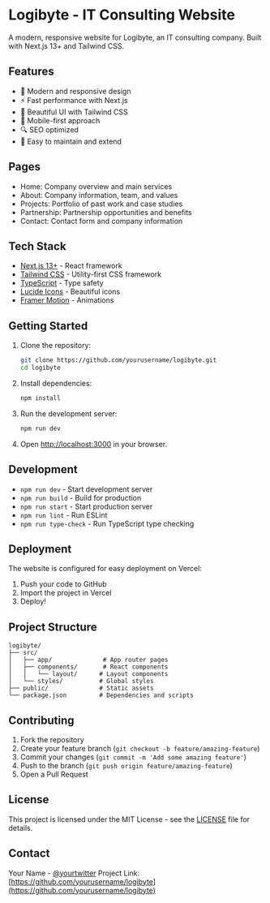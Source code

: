 # Logibyte - IT Consulting Website

A modern, responsive website for Logibyte, an IT consulting company. Built with Next.js 13+ and Tailwind CSS.

## Features

- 🚀 Modern and responsive design
- ⚡ Fast performance with Next.js
- 🎨 Beautiful UI with Tailwind CSS
- 📱 Mobile-first approach
- 🔍 SEO optimized
- 🎯 Easy to maintain and extend

## Pages

- Home: Company overview and main services
- About: Company information, team, and values
- Projects: Portfolio of past work and case studies
- Partnership: Partnership opportunities and benefits
- Contact: Contact form and company information

## Tech Stack

- [Next.js 13+](https://nextjs.org/) - React framework
- [Tailwind CSS](https://tailwindcss.com/) - Utility-first CSS framework
- [TypeScript](https://www.typescriptlang.org/) - Type safety
- [Lucide Icons](https://lucide.dev/) - Beautiful icons
- [Framer Motion](https://www.framer.com/motion/) - Animations

## Getting Started

1. Clone the repository:
   ```bash
   git clone https://github.com/yourusername/logibyte.git
   cd logibyte
   ```

2. Install dependencies:
   ```bash
   npm install
   ```

3. Run the development server:
   ```bash
   npm run dev
   ```

4. Open [http://localhost:3000](http://localhost:3000) in your browser.

## Development

- `npm run dev` - Start development server
- `npm run build` - Build for production
- `npm run start` - Start production server
- `npm run lint` - Run ESLint
- `npm run type-check` - Run TypeScript type checking

## Deployment

The website is configured for easy deployment on Vercel:

1. Push your code to GitHub
2. Import the project in Vercel
3. Deploy!

## Project Structure

```
logibyte/
├── src/
│   ├── app/              # App router pages
│   ├── components/       # React components
│   │   └── layout/      # Layout components
│   └── styles/          # Global styles
├── public/              # Static assets
└── package.json         # Dependencies and scripts
```

## Contributing

1. Fork the repository
2. Create your feature branch (`git checkout -b feature/amazing-feature`)
3. Commit your changes (`git commit -m 'Add some amazing feature'`)
4. Push to the branch (`git push origin feature/amazing-feature`)
5. Open a Pull Request

## License

This project is licensed under the MIT License - see the [LICENSE](LICENSE) file for details.

## Contact

Your Name - [@yourtwitter](https://twitter.com/yourtwitter)
Project Link: [https://github.com/yourusername/logibyte](https://github.com/yourusername/logibyte) 